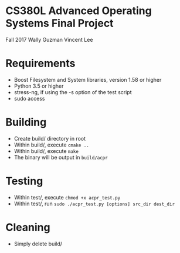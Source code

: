 CS380L Advanced Operating Systems Final Project
===============================================
Fall 2017
Wally Guzman
Vincent Lee 

Requirements
============
- Boost Filesystem and System libraries, version 1.58 or higher
- Python 3.5 or higher
- stress-ng, if using the -s option of the test script
- sudo access

Building
========
- Create build/ directory in root
- Within build/, execute `cmake ..`
- Within build/, execute `make`
- The binary will be output in `build/acpr`

Testing
=======
- Within test/, execute `chmod +x acpr_test.py`
- Within test/, run `sudo ./acpr_test.py [options] src_dir dest_dir`

Cleaning
========
- Simply delete build/

